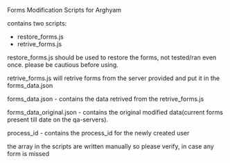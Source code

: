 Forms Modification Scripts for Arghyam

contains two scripts:
- restore_forms.js
- retrive_forms.js

restore_forms.js should be used to restore the forms, not tested/ran even once. please be cautious before using.

retrive_forms.js will retrive forms from the server provided and put it in the forms_data.json

forms_data.json - contains the data retrived from the retrive_forms.js

forms_data_original.json - contains the original modified data(current forms present till date on the qa-servers).

process_id - contains the process_id for the newly created user

the array in the scripts are written manually so please verify, in case any form is missed

 
